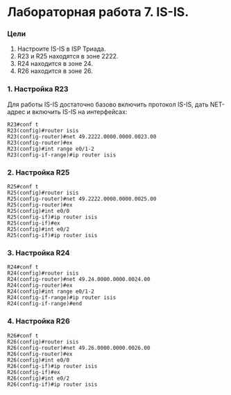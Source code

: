 # Лабораторная работа 7. IS-IS.
### Цели
1. Настроите IS-IS в ISP Триада.
2. R23 и R25 находятся в зоне 2222.
3. R24 находится в зоне 24.
4. R26 находится в зоне 26.
### 1. Настройка R23
Для работы IS-IS достаточно базово включить протокол IS-IS, дать NET-адрес и включить IS-IS на интерфейсах:
```
R23#conf t
R23(config)#router isis
R23(config-router)#net 49.2222.0000.0000.0023.00
R23(config-router)#ex
R23(config)#int range e0/1-2
R23(config-if-range)#ip router isis
```
### 2. Настройка R25
```
R25#conf t
R25(config)#router isis
R25(config-router)#net 49.2222.0000.0000.0025.00
R25(config-router)#ex
R25(config)#int e0/0
R25(config-if)#ip router isis
R25(config-if)#ex
R25(config)#int e0/2
R25(config-if)#ip router isis
```
### 3. Настройка R24
```
R24#conf t
R24(config)#router isis
R24(config-router)#net 49.24.0000.0000.0024.00
R24(config-router)#ex
R24(config)#int range e0/1-2
R24(config-if-range)#ip router isis
R24(config-if-range)#end
```
### 4. Настройка R26
```
R26#conf t
R26(config)#router isis
R26(config-router)#net 49.26.0000.0000.0026.00
R26(config-router)#ex
R26(config)#int e0/0
R26(config-if)#ip router isis
R26(config-if)#ex
R26(config)#int e0/2
R26(config-if)#ip router isis
```
